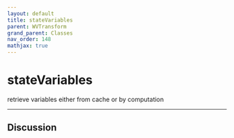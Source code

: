 ```yaml
---
layout: default
title: stateVariables
parent: WVTransform
grand_parent: Classes
nav_order: 148
mathjax: true
---
```


#  stateVariables

retrieve variables either from cache or by computation


---

## Discussion

  
